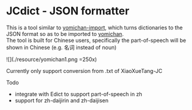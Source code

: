 # JCdict - JSON formatter

This is a tool similar to [yomichan-import](https://github.com/FooSoft/yomichan), which turns dictionaries to the JSON format so as to be imported to [yomichan](https://github.com/FooSoft/yomichan).\
The tool is built for Chinese users, specifically the part-of-speech will be shown in Chinese (e.g. 名词 instead of noun)

![](./resource/yomichan1.png =250x)

Currently only support conversion from .txt of XiaoXueTang-JC

Todo
- integrate with Edict to support part-of-speech in zh
- support for zh-daijirin and zh-daijisen